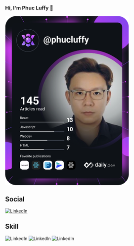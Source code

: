 ### Hi, I'm Phuc Luffy 👋

<a href="https://app.daily.dev/DailyDevTips"><img src="https://github.com/HuuPhucDang/HuuPhucDang/blob/main/devcard.svg" width="400" alt="Phuc Luffys's Dev Card"/></a>

## Social
<a href="https://www.linkedin.com/in/phuc-luffy/"><img src="https://img.shields.io/badge/LinkedIn-0077B5?style=for-the-badge&logo=linkedin&logoColor=white" alt="LinkedIn"/></a>

## Skill
<img src="https://img.shields.io/badge/LinkedIn-0077B5?style=for-the-badge&logo=linkedin&logoColor=white" alt="LinkedIn"/>
<img src="https://img.shields.io/badge/LinkedIn-0077B5?style=for-the-badge&logo=linkedin&logoColor=white" alt="LinkedIn"/>
<img src="https://img.shields.io/badge/LinkedIn-0077B5?style=for-the-badge&logo=linkedin&logoColor=white" alt="LinkedIn"/>

<!--
**HuuPhucDang/HuuPhucDang** is a ✨ _special_ ✨ repository because its `README.md` (this file) appears on your GitHub profile.

Here are some ideas to get you started:

- 🔭 I’m currently working on ...
- 🌱 I’m currently learning ...
- 👯 I’m looking to collaborate on ...
- 🤔 I’m looking for help with ...
- 💬 Ask me about ...
- 📫 How to reach me: ...
- 😄 Pronouns: ...
- ⚡ Fun fact: ...
-->
